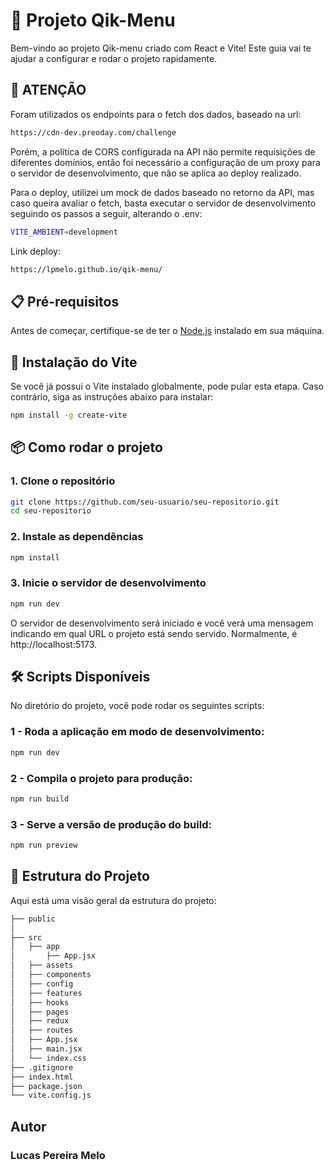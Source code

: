 # 🚀 Projeto Qik-Menu

Bem-vindo ao projeto Qik-menu criado com React e Vite! Este guia vai te ajudar a configurar e rodar o projeto rapidamente.

## 🚨 ATENÇÃO

Foram utilizados os endpoints para o fetch dos dados, baseado na url:

```bash
https://cdn-dev.preoday.com/challenge
```

Porém, a política de CORS configurada na API não permite requisições de diferentes domínios, então foi necessário a configuração
de um proxy para o servidor de desenvolvimento, que não se aplica ao deploy realizado.

Para o deploy, utilizei um mock de dados baseado no retorno da API, mas caso queira avaliar o fetch, basta executar o servidor de
desenvolvimento seguindo os passos a seguir, alterando o .env:

```bash
VITE_AMBIENT=development
```

Link deploy:

```bash
https://lpmelo.github.io/qik-menu/
```

## 📋 Pré-requisitos

Antes de começar, certifique-se de ter o [Node.js](https://nodejs.org/) instalado em sua máquina.

## 🔧 Instalação do Vite

Se você já possui o Vite instalado globalmente, pode pular esta etapa. Caso contrário, siga as instruções abaixo para instalar:

```bash
npm install -g create-vite
```

## 📦 Como rodar o projeto

### 1. Clone o repositório

```bash
git clone https://github.com/seu-usuario/seu-repositorio.git
cd seu-repositorio
```

### 2. Instale as dependências

```bash
npm install
```

### 3. Inicie o servidor de desenvolvimento

```bash
npm run dev
```

O servidor de desenvolvimento será iniciado e você verá uma mensagem indicando em qual URL o projeto está sendo servido. Normalmente, é http://localhost:5173.

## 🛠️ Scripts Disponíveis

No diretório do projeto, você pode rodar os seguintes scripts:

### 1 - Roda a aplicação em modo de desenvolvimento:

```bash
npm run dev
```

### 2 - Compila o projeto para produção:

```bash
npm run build
```

### 3 - Serve a versão de produção do build:

```bash
npm run preview
```

## 📂 Estrutura do Projeto

Aqui está uma visão geral da estrutura do projeto:

```bash
├── public
│
├── src
│   ├── app
│       ├── App.jsx
│   ├── assets
│   ├── components
│   ├── config
│   ├── features
│   ├── hooks
│   ├── pages
│   ├── redux
│   ├── routes
│   ├── App.jsx
│   ├── main.jsx
│   └── index.css
├── .gitignore
├── index.html
├── package.json
└── vite.config.js
```

## Autor

### Lucas Pereira Melo
